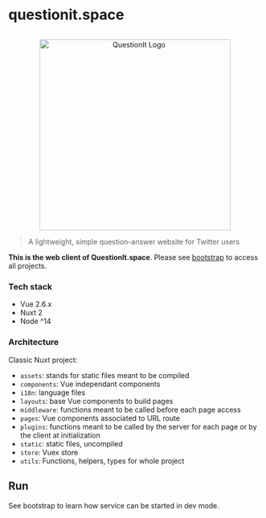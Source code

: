 # questionit.space

<p align="center" style="margin-top: 2rem">
  <a href="https://questionit.space/" target="_blank"><img src="https://questionit.space/images/logo/BannerBlue.png" width="380" alt="QuestionIt Logo" /></a>
</p>

> A lightweight, simple question-answer website for Twitter users

**This is the web client of QuestionIt.space**. Please see [bootstrap](https://github.com/alkihis/questionit.bootstrap) to access all projects.

### Tech stack

- Vue 2.6.x
- Nuxt 2
- Node ^14

### Architecture

Classic Nuxt project:
- `assets`: stands for static files meant to be compiled
- `components`: Vue independant components
- `i18n`: language files
- `layouts`: base Vue components to build pages
- `middleware`: functions meant to be called before each page access
- `pages`: Vue components associated to URL route
- `plugins`: functions meant to be called by the server for each page or by the client at initialization
- `static`: static files, uncompiled
- `store`: Vuex store
- `utils`: Functions, helpers, types for whole project

## Run

See bootstrap to learn how service can be started in dev mode.
